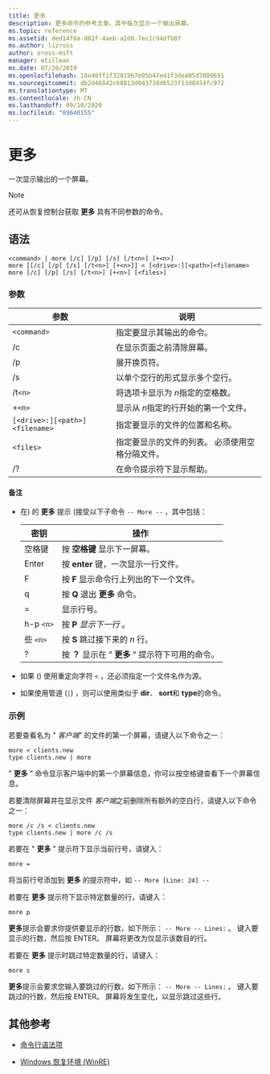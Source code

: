 ```yaml
---
title: 更多
description: 更多命令的参考文章，其中每次显示一个输出屏幕。
ms.topic: reference
ms.assetid: ded14f6a-d82f-4aeb-a2d8-7ec1c94dfb8f
ms.author: lizross
author: eross-msft
manager: mtillman
ms.date: 07/26/2019
ms.openlocfilehash: 18e40ff1f3281967e05b47e41f3de405d7009691
ms.sourcegitcommit: db2d46842c68813d043738d6523f13d8454fc972
ms.translationtype: MT
ms.contentlocale: zh-CN
ms.lasthandoff: 09/10/2020
ms.locfileid: "89640155"
---
```

# <a name="more"></a>更多

一次显示输出的一个屏幕。

> [!NOTE]
> 还可从恢复控制台获取 **更多** 具有不同参数的命令。

## <a name="syntax"></a>语法

```
<command> | more [/c] [/p] [/s] [/t<n>] [+<n>]
more [[/c] [/p] [/s] [/t<n>] [+<n>]] < [<drive>:][<path>]<filename>
more [/c] [/p] [/s] [/t<n>] [+<n>] [<files>]
```

### <a name="parameters"></a>参数

| 参数 | 说明 |
| --------- | ----------- |
| `<command>` | 指定要显示其输出的命令。 |
| /c | 在显示页面之前清除屏幕。 |
| /p | 展开换页符。 |
| /s | 以单个空行的形式显示多个空行。 |
| /t`<n>` | 将选项卡显示为 *n*指定的空格数。 |
| +`<n>` | 显示从 *n*指定的行开始的第一个文件。 |
| `[<drive>:][<path>]<filename>` | 指定要显示的文件的位置和名称。 |
| `<files>` | 指定要显示的文件的列表。 必须使用空格分隔文件。 |
| /? | 在命令提示符下显示帮助。 |

#### <a name="remarks"></a>备注

- 在) 的 **更多** 提示 (接受以下子命令 `-- More --` ，其中包括：

    | 密钥 | 操作 |
    | --- | ------ |
    | 空格键 | 按 **空格键** 显示下一屏幕。 |
    | Enter | 按 **enter** 键，一次显示一行文件。 |
    | F | 按 **F** 显示命令行上列出的下一个文件。 |
    | q | 按 **Q** 退出 **更多** 命令。 |
    | = | 显示行号。 |
    | h-p `<n>` | 按 **P** *显示下一行* 。 |
    | 些 `<n>` | 按 **S** 跳过接下来的 *n* 行。 |
    | ? | 按 **？** 显示在 " **更多** " 提示符下可用的命令。|

- 如果 () 使用重定向字符 `<` ，还必须指定一个文件名作为源。

- 如果使用管道 (`|`) ，则可以使用类似于 **dir**、 **sort**和 **type**的命令。

### <a name="examples"></a>示例

若要查看名为 " *客户端*" 的文件的第一个屏幕，请键入以下命令之一：

```
more < clients.new
type clients.new | more
```

" **更多** " 命令显示客户端中的第一个屏幕信息，你可以按空格键查看下一个屏幕信息。

若要清除屏幕并在显示文件 *客户端*之前删除所有额外的空白行，请键入以下命令之一：

```
more /c /s < clients.new
type clients.new | more /c /s
```

若要在 " **更多** " 提示符下显示当前行号，请键入：

```
more =
```

将当前行号添加到 **更多** 的提示符中，如 `-- More [Line: 24] --`

若要在 **更多** 提示符下显示特定数量的行，请键入：

```
more p
```

**更多**提示会要求你提供要显示的行数，如下所示： `-- More -- Lines:` 。 键入要显示的行数，然后按 ENTER。 屏幕将更改为仅显示该数目的行。

若要在 **更多** 提示时跳过特定数量的行，请键入：

```
more s
```

**更多**提示会要求您输入要跳过的行数，如下所示： `-- More -- Lines:` 。 键入要跳过的行数，然后按 ENTER。 屏幕将发生变化，以显示跳过这些行。

## <a name="additional-references"></a>其他参考

- [命令行语法项](command-line-syntax-key.md)

- [Windows 恢复环境 (WinRE) ](/windows-hardware/manufacture/desktop/windows-recovery-environment--windows-re--technical-reference)
